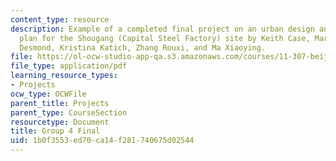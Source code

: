 ```yaml
---
content_type: resource
description: Example of a completed final project on an urban design and development
  plan for the Shougang (Capital Steel Factory) site by Keith Case, Marissa Grace
  Desmond, Kristina Katich, Zhang Rouxi, and Ma Xiaoying.
file: https://ol-ocw-studio-app-qa.s3.amazonaws.com/courses/11-307-beijing-urban-design-studio-summer-2008/1b0f3553ed70ca14f281740675d02544_group4_final.pdf
file_type: application/pdf
learning_resource_types:
- Projects
ocw_type: OCWFile
parent_title: Projects
parent_type: CourseSection
resourcetype: Document
title: Group 4 Final
uid: 1b0f3553-ed70-ca14-f281-740675d02544
---
```

